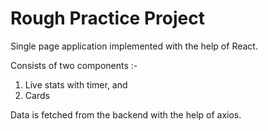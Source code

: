 # Rough Practice Project

Single page application implemented with the help of React. 

Consists of two components :-
 
 1. Live stats with timer, and
 2. Cards
 
Data is fetched from the backend with the help of axios.


